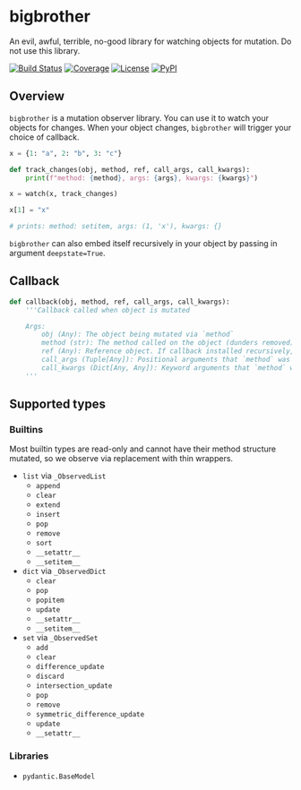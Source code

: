 # bigbrother
An evil, awful, terrible, no-good library for watching objects for mutation. Do not use this library.

[![Build Status](https://github.com/timkpaine/bigbrother/workflows/Build%20Status/badge.svg?branch=main)](https://github.com/timkpaine/bigbrother/actions?query=workflow%3A%22Build+Status%22)
[![Coverage](https://codecov.io/gh/timkpaine/bigbrother/branch/main/graph/badge.svg)](https://codecov.io/gh/timkpaine/bigbrother)
[![License](https://img.shields.io/github/license/timkpaine/bigbrother)](https://github.com/timkpaine/bigbrother)
[![PyPI](https://img.shields.io/pypi/v/bigbrother.svg)](https://pypi.python.org/pypi/bigbrother)

## Overview
`bigbrother` is a mutation observer library. You can use it to watch your objects for changes. When your object changes, `bigbrother` will trigger your choice of callback. 


```python
x = {1: "a", 2: "b", 3: "c"}

def track_changes(obj, method, ref, call_args, call_kwargs):
    print(f"method: {method}, args: {args}, kwargs: {kwargs}")

x = watch(x, track_changes)

x[1] = "x"

# prints: method: setitem, args: (1, 'x'), kwargs: {}
```

`bigbrother` can also embed itself recursively in your object by passing in argument `deepstate=True`.


## Callback

```python
def callback(obj, method, ref, call_args, call_kwargs):
    '''Callback called when object is mutated

    Args:
        obj (Any): The object being mutated via `method`
        method (str): The method called on the object (dunders removed)
        ref (Any): Reference object. If callback installed recursively, `ref` will be the entrypoint
        call_args (Tuple[Any]): Positional arguments that `method` was called with on `obj`
        call_kwargs (Dict[Any, Any]): Keyword arguments that `method` was called with on `obj`
    '''
```


## Supported types

### Builtins
Most builtin types are read-only and cannot have their method structure mutated, so we observe via replacement with thin wrappers. 

- `list` via `_ObservedList`
    - `append`
    - `clear`
    - `extend`
    - `insert`
    - `pop`
    - `remove`
    - `sort`
    - `__setattr__`
    - `__setitem__`
- `dict` via `_ObservedDict`
    - `clear`
    - `pop`
    - `popitem`
    - `update`
    - `__setattr__`
    - `__setitem__`
- `set` via `_ObservedSet`
    - `add`
    - `clear`
    - `difference_update`
    - `discard`
    - `intersection_update`
    - `pop`
    - `remove`
    - `symmetric_difference_update`
    - `update`
    - `__setattr__`


### Libraries
- `pydantic.BaseModel`
